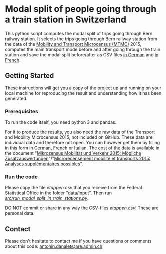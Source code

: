 # Modal split of people going through a train station in Switzerland
This python script computes the modal split of trips going through Bern railway station. It selects the trips going through Bern railway station from the data of the <a href="https://www.are.admin.ch/mtmc">Mobility and Transport Microcensus (MTMC)</a> 2015, computes the main transport mode before and after going through the train station and save the modal split before/after as CSV files <a href="https://github.com/antonindanalet/modal-split-in-train-stations/blob/master/data/output/modal_split_in_Bern_station_DE.csv">in German</a> and <a href="https://github.com/antonindanalet/modal-split-in-train-stations/blob/master/data/output/modal_split_in_Bern_station_FR.csv">in French</a>.

## Getting Started

These instructions will get you a copy of the project up and running on your local machine for reproducing the result and understanding how it has been generated.

### Prerequisites

To run the code itself, you need python 3 and pandas.

For it to produce the results, you also need the raw data of the Transport and Mobility Microcensus 2015, not included on GitHub. These data are individual data and therefore not open. You can however get them by filling in this form in <a href="https://www.are.admin.ch/are/de/home/verkehr-und-infrastruktur/grundlagen-und-daten/mzmv/datenzugang.html">German</a>, <a href="https://www.are.admin.ch/are/fr/home/transports-et-infrastructures/bases-et-donnees/mrmt/accesauxdonnees.html">French</a> or <a href="https://www.are.admin.ch/are/it/home/trasporti-e-infrastrutture/basi-e-dati/mcmt/accessoaidati.html">Italian</a>. The cost of the data is available in the document "<a href="https://www.are.admin.ch/are/de/home/medien-und-publikationen/publikationen/grundlagen/mikrozensus-mobilitat-und-verkehr-2015-mogliche-zusatzauswertung.html">Mikrozensus Mobilität und Verkehr 2015: Mögliche Zusatzauswertungen</a>"/"<a href="https://www.are.admin.ch/are/fr/home/media-et-publications/publications/bases/mikrozensus-mobilitat-und-verkehr-2015-mogliche-zusatzauswertung.html">Microrecensement mobilité et transports 2015: Analyses supplémentaires possibles</a>".

### Run the code

Please copy the file <em>etappen.csv</em> that you receive from the Federal Statistical Office in the folder "<a href="https://github.com/antonindanalet/modal-split-in-train-stations/tree/master/data/input">data/input</a>". Then run <em><a href="https://github.com/antonindanalet/modal-split-in-train-stations/blob/master/src/run_modal_split_in_train_stations.py">src/run_modal_split_in_train_stations.py</a></em>. 

DO NOT commit or share in any way the CSV-files <em>etappen.csv</em>! These are personal data.

## Contact

Please don't hesitate to contact me if you have questions or comments about this code: antonin.danalet@are.admin.ch
